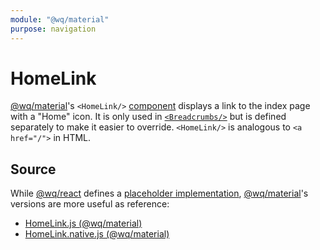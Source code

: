 ```yaml
---
module: "@wq/material"
purpose: navigation
---
```


# HomeLink

[@wq/material]'s `<HomeLink/>` [component] displays a link to the index page with a "Home" icon.  It is only used in [`<Breadcrumbs/>`][Breadcrumbs] but is defined separately to make it easier to override.  `<HomeLink/>` is analogous to `<a href="/">` in HTML.

## Source

While [@wq/react] defines a [placeholder implementation][react-src], [@wq/material]'s versions are more useful as reference:

 * [HomeLink.js (@wq/material)][material-src]
 * [HomeLink.native.js (@wq/material)][material-native-src]

[component]: ./index.md
[@wq/react]: ../@wq/react.md
[@wq/material]: ../@wq/material.md
[Breadcrumbs]: ./Breadcrumbs.md

[react-src]: https://github.com/wq/wq.app/blob/main/packages/react/src/components/HomeLink.js
[material-src]: https://github.com/wq/wq.app/blob/main/packages/material/src/components/HomeLink.js
[material-native-src]: https://github.com/wq/wq.app/blob/main/packages/material/src/components/HomeLink.native.js

